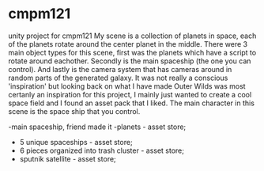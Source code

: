 # cmpm121
unity project for cmpm121
My scene is a collection of planets in space, each of the planets rotate around the center planet in the middle.
There were 3 main object types for this scene, first was the planets which have a script to rotate around eachother.
Secondly is the main spaceship (the one you can control). And lastly is the camera system that has cameras around in
random parts of the generated galaxy. It was not really a conscious 'inspiration' but looking back on what I have made
Outer Wilds was most certanly an inspiration for this project, I mainly just wanted to create a cool space field and I 
found an asset pack that I liked. The main character in this scene is the space ship that you control.

-main spaceship, friend made it
-planets - asset store;
- 5 unique spaceships - asset store;
- 6 pieces organized into trash cluster - asset store;
- sputnik satellite - asset store;
